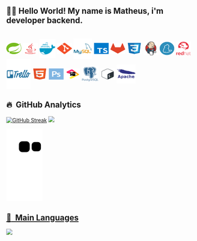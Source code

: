 ##  🖖🏻 Hello World! My name is Matheus, i'm developer backend.

<div style="display: inline_block"><br>
  <img align="center" alt="Rafa-React" height="30" width="40" src="https://raw.githubusercontent.com/devicons/devicon/master/icons/spring/spring-original.svg">
  <img align="center" alt="Matheus-Java" height="30" width="40" src="https://raw.githubusercontent.com/devicons/devicon/master/icons/java/java-plain.svg">
  <img align="center" alt="Matheus-DK" height="50" width="43" src="https://raw.githubusercontent.com/devicons/devicon/master/icons/docker/docker-plain.svg">
  <img align="center" alt="Matheus-CSS" height="30" width="40" src="https://raw.githubusercontent.com/devicons/devicon/master/icons/git/git-original.svg">
  <img align="center" alt="Matheus-MY" height="55" width="50" src="https://raw.githubusercontent.com/devicons/devicon/master/icons/mysql/mysql-original-wordmark.svg">
  <img align="center" alt="Matheus-TS" height="30" width="40" src="https://raw.githubusercontent.com/devicons/devicon/master/icons/typescript/typescript-plain.svg">
  <img align="center" alt="Matheus-GL" height="30" width="40" src="https://raw.githubusercontent.com/devicons/devicon/master/icons/gitlab/gitlab-plain.svg">
  <img align="center" alt="Matheus-CSS" height="30" width="40" src="https://raw.githubusercontent.com/devicons/devicon/master/icons/css3/css3-original.svg">
  <img align="center" alt="Matheus-JK" height="36" width="40" src="https://raw.githubusercontent.com/devicons/devicon/master/icons/jenkins/jenkins-original.svg">
  <img align="center" alt="Matheus-YR" height="36" width="40" src="https://raw.githubusercontent.com/devicons/devicon/master/icons/yarn/yarn-original.svg">
  <img align="center" alt="Matheus-RH" height="36" width="40" src="https://raw.githubusercontent.com/devicons/devicon/master/icons/redhat/redhat-plain-wordmark.svg">
  <img align="center" alt="Matheus-TL" height="80" width="65" src="https://raw.githubusercontent.com/devicons/devicon/master/icons/trello/trello-plain-wordmark.svg">
  <img align="center" alt="Matheus-HTML" height="30" width="40" src="https://raw.githubusercontent.com/devicons/devicon/master/icons/html5/html5-original.svg">
  <img align="center" alt="Matheus-PS" height="30" width="40" src="https://raw.githubusercontent.com/devicons/devicon/master/icons/photoshop/photoshop-plain.svg"> 
  <img align="center" alt="Matheus-JB" height="30" width="40" src="https://raw.githubusercontent.com/devicons/devicon/master/icons/jetbrains/jetbrains-original.svg">
  <img align="center" alt="Matheus-PGS" height="40" width="45" src="https://raw.githubusercontent.com/devicons/devicon/master/icons/postgresql/postgresql-plain-wordmark.svg">
  <img align="center" alt="Matheus-BH" height="30" width="40" src="https://raw.githubusercontent.com/devicons/devicon/master/icons/bash/bash-original.svg">
  <img align="center" alt="Matheus-AP" height="50" width="50" src="https://raw.githubusercontent.com/devicons/devicon/master/icons/apache/apache-plain-wordmark.svg">
</div>

## :fire: &nbsp;GitHub Analytics

[![GitHub Streak](http://github-readme-streak-stats.herokuapp.com?user=MatheusTh1&theme=radical&date_format=j%20M%5B%20Y%5D)](https://git.io/streak-stats)
<a href="https://github.com/MatheusTh1">
  <img height="195em" src="https://github-readme-stats.vercel.app/api?username=MatheusTh1&show_icons=true&icon_color=yellow&include_all_commits=true&count_private=true"/>
  
   ![Snake animation](https://github.com/rafaballerini/rafaballerini/blob/output/github-contribution-grid-snake.svg)

## :rocket: &nbsp;Main Languages
  <img height="195em" src="https://github-readme-stats.vercel.app/api/top-langs/?username=MatheusTh1&layout=compact&langs_count=7&theme=tokyonight"/>
 
</div>
